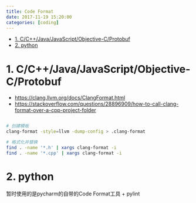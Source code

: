 ```yaml
---
title: Code Format
date: 2017-11-19 15:20:00
categories: [coding]
---
```


<!-- TOC -->

- [1. C/C++/Java/JavaScript/Objective-C/Protobuf](#1-ccjavajavascriptobjective-cprotobuf)
- [2. python](#2-python)

<!-- /TOC -->

<a id="markdown-1-ccjavajavascriptobjective-cprotobuf" name="1-ccjavajavascriptobjective-cprotobuf"></a>
# 1. C/C++/Java/JavaScript/Objective-C/Protobuf

* https://clang.llvm.org/docs/ClangFormat.html
* https://stackoverflow.com/questions/28896909/how-to-call-clang-format-over-a-cpp-project-folder

```bash

# 创建模板
clang-format -style=llvm -dump-config > .clang-format

# 格式化并替换
find . -name '*.h' | xargs clang-format -i
find . -name '*.cpp' | xargs clang-format -i
```


<a id="markdown-2-python" name="2-python"></a>
# 2. python

暂时使用的是pycharm的自带的Code Format工具 + pylint 
